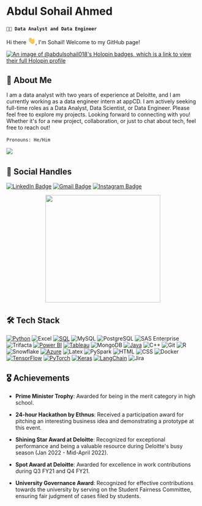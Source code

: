 # Abdul Sohail Ahmed

**`👨‍💻 Data Analyst and Data Engineer`**

Hi there <img src="https://raw.githubusercontent.com/ABSphreak/ABSphreak/master/gifs/Hi.gif" width="20px">, I'm Sohail! Welcome to my GitHub page!

[![An image of @abdulsohail018's Holopin badges, which is a link to view their full Holopin profile](https://holopin.me/abdulsohail018)](https://holopin.io/@abdulsohail018)

## 📖 About Me

I am a data analyst with two years of experience at Deloitte, and I am currently working as a data engineer intern at appCD. I am actively seeking full-time roles as a Data Analyst, Data Scientist, or Data Engineer. Please feel free to explore my projects. Looking forward to connecting with you! Whether it's for a new project, collaboration, or just to chat about tech, feel free to reach out!

`Pronouns: He/Him` 


![](https://komarev.com/ghpvc/?username=AbdulSohail018&color=green)

## 🔗 Social Handles

<div id="badges">
    <p align="left">
        <a href="https://www.linkedin.com/in/abdul-sohail-ahmed/"><img src="https://img.shields.io/badge/LinkedIn-blue?style=for-the-badge&logo=linkedin&logoColor=white" alt="LinkedIn Badge"></a>
        <a href="mailto:abdulsohail018@gmail.com"><img src="https://img.shields.io/badge/Gmail-D14836?style=for-the-badge&logo=gmail&logoColor=white" alt="Gmail Badge"></a>
        <a href="https://www.instagram.com/ahmedabdulsohail/"><img src="https://img.shields.io/badge/Instagram-E4405F?style=for-the-badge&logo=instagram&logoColor=white" alt="Instagram Badge"></a>
    </p>
</div>

<p align="center">
  <img src="https://media.giphy.com/media/v1.Y2lkPTc5MGI3NjExdDIycXd2bWdxeTFpeGhzMWJ3YW85Z2cwdjBpNHAzbHhjZG9jbTFnZiZlcD12MV9pbnRlcm5hbF9naWZfYnlfaWQmY3Q9Zw/qgQUggAC3Pfv687qPC/giphy.gif" width="300" height="280">
</p>

## 🛠️ Tech Stack

[![Python](https://img.shields.io/badge/Python-FFD43B?style=for-the-badge&logo=python&logoColor=darkgreen)](https://www.python.org)
![Excel](https://img.shields.io/badge/Excel-%2300A651.svg?style=for-the-badge&logo=microsoft-excel&logoColor=white)
[![SQL](https://img.shields.io/badge/SQL-%23404d59.svg?style=for-the-badge)]()
![MySQL](https://img.shields.io/badge/MySQL-%234479A1.svg?style=for-the-badge&logo=mysql&logoColor=white)
![PostgreSQL](https://img.shields.io/badge/PostgreSQL-%23336791.svg?style=for-the-badge&logo=postgresql&logoColor=white)
![SAS Enterprise](https://img.shields.io/badge/SAS-%2300487A.svg?style=for-the-badge&logo=sas&logoColor=white)
![Trifacta](https://img.shields.io/badge/Trifacta-%23009639.svg?style=for-the-badge&logo=trifacta&logoColor=white)
[![Power BI](https://img.shields.io/badge/PowerBI-%23F2C811.svg?style=for-the-badge&logo=powerbi&logoColor=black)](https://powerbi.microsoft.com)
[![Tableau](https://img.shields.io/badge/Tableau-%23E97627.svg?style=for-the-badge&logo=tableau&logoColor=white)](https://www.tableau.com)
![MongoDB](https://img.shields.io/badge/MongoDB-%234ea94b.svg?style=for-the-badge&logo=mongodb&logoColor=white)
[![Java](https://img.shields.io/badge/Java-%23ED8B00.svg?style=for-the-badge&logo=openjdk&logoColor=white)](https://www.java.com/en/)
![C++](https://img.shields.io/badge/C++-%2300599C.svg?style=for-the-badge&logo=cplusplus&logoColor=white)
![Git](https://img.shields.io/badge/Git-F05032?style=for-the-badge&logo=git&logoColor=white)
![R](https://img.shields.io/badge/R-%23276DC3.svg?style=for-the-badge&logo=r&logoColor=white)
![Snowflake](https://img.shields.io/badge/Snowflake-%2329B5E8.svg?style=for-the-badge&logo=snowflake&logoColor=white)
[![Azure](https://img.shields.io/badge/Azure-%230072C6.svg?style=for-the-badge&logo=microsoftazure&logoColor=white)](https://azure.microsoft.com)
![Latex](https://img.shields.io/badge/Latex-%23008080.svg?style=for-the-badge&logo=latex&logoColor=white)
![PySpark](https://img.shields.io/badge/PySpark-%23E25A1C.svg?style=for-the-badge&logo=apache-spark&logoColor=white)
![HTML](https://img.shields.io/badge/HTML-%23E34F26.svg?style=for-the-badge&logo=html5&logoColor=white)
![CSS](https://img.shields.io/badge/CSS-%231572B6.svg?style=for-the-badge&logo=css3&logoColor=white)
![Docker](https://img.shields.io/badge/Docker-%232496ED.svg?style=for-the-badge&logo=docker&logoColor=white)
[![TensorFlow](https://img.shields.io/badge/TensorFlow-FF6F00?style=for-the-badge&logo=TensorFlow&logoColor=white)](https://www.tensorflow.org)
[![PyTorch](https://img.shields.io/badge/PyTorch-EE4C2C?style=for-the-badge&logo=pytorch&logoColor=white)](https://pytorch.org)
[![Keras](https://img.shields.io/badge/Keras-D00000?style=for-the-badge&logo=Keras&logoColor=white)](https://keras.io)
[![LangChain](https://img.shields.io/badge/LangChain-0056D2?style=for-the-badge&logo=LangChain&logoColor=white)](https://langchain.com)
![Jira](https://img.shields.io/badge/Jira-%230052CC.svg?style=for-the-badge&logo=jira&logoColor=white)

## 🎖️ Achievements

- **Prime Minister Trophy**: Awarded for being in the merit category in high school.
  
- **24-hour Hackathon by Ethnus**: Received a participation award for pitching an interesting business idea and demonstrating a prototype at this event.
  
- **Shining Star Award at Deloitte**: Recognized for exceptional performance and being a valuable resource during Deloitte's busy season (Jan 2022 - Mid-April 2022).
  
- **Spot Award at Deloitte**: Awarded for excellence in work contributions during Q3 FY21 and Q4 FY21.
  
- **University Governance Award**: Recognized for effective contributions towards the university by serving on the Student Fairness Committee, ensuring fair judgment of cases filed by students.
